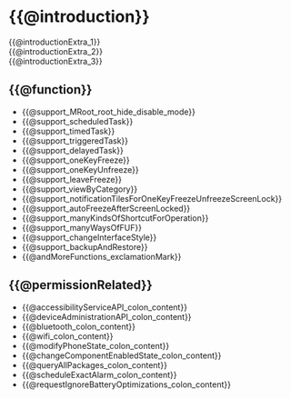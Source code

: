 # {{@introduction}}

{{@introductionExtra_1}}  
{{@introductionExtra_2}}  
{{@introductionExtra_3}}  
<!-- {{@introductionExtra_4}} -->

## {{@function}}

* {{@support_MRoot_root_hide_disable_mode}}
* {{@support_scheduledTask}}
* {{@support_timedTask}}
* {{@support_triggeredTask}}
* {{@support_delayedTask}}
* {{@support_oneKeyFreeze}}
* {{@support_oneKeyUnfreeze}}
* {{@support_leaveFreeze}}
* {{@support_viewByCategory}}
* {{@support_notificationTilesForOneKeyFreezeUnfreezeScreenLock}}
* {{@support_autoFreezeAfterScreenLocked}}
* {{@support_manyKindsOfShortcutForOperation}}
* {{@support_manyWaysOfFUF}}
* {{@support_changeInterfaceStyle}}
* {{@support_backupAndRestore}}
* {{@andMoreFunctions_exclamationMark}}

## {{@permissionRelated}}

* {{@accessibilityServiceAPI_colon_content}}
* {{@deviceAdministrationAPI_colon_content}}
* {{@bluetooth_colon_content}}
* {{@wifi_colon_content}}
* {{@modifyPhoneState_colon_content}}
* {{@changeComponentEnabledState_colon_content}}
* {{@queryAllPackages_colon_content}}
* {{@scheduleExactAlarm_colon_content}}
* {{@requestIgnoreBatteryOptimizations_colon_content}}

